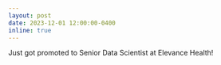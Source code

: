 ```yaml
---
layout: post
date: 2023-12-01 12:00:00-0400
inline: true
---
```


Just got promoted to Senior Data Scientist at Elevance Health!
